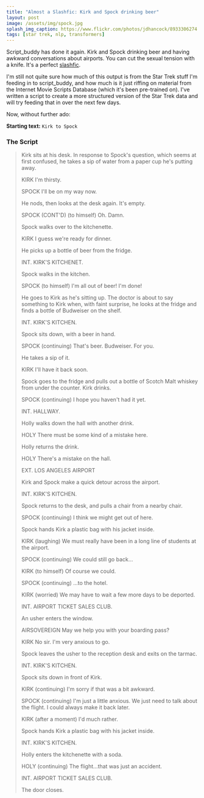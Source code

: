 ```yaml
---
title: "Almost a Slashfic: Kirk and Spock drinking beer"
layout: post
image: /assets/img/spock.jpg
splash_img_caption: https://www.flickr.com/photos/jdhancock/8933306274
tags: [star trek, nlp, transformers]
---
```


Script_buddy has done it again. Kirk and Spock drinking beer and having awkward conversations about airports. You can cut the sexual tension with a knife. It's a perfect [slashfic](https://en.wikipedia.org/wiki/Slash_fiction).

I'm still not quite sure how much of this output is from the Star Trek stuff I'm feeding in to script_buddy, and how much is it just riffing on material from the Internet Movie Scripts Database (which it's been pre-trained on). I've written a script to create a more structured version of the Star Trek data and will try feeding that in over the next few days.

Now, without further ado:

**Starting text:** `Kirk to Spock`

### The Script

>Kirk sits at his desk. In response to Spock's question, which seems at first confused, he takes a sip of water from a paper cup he's putting away.
>
>KIRK I'm thirsty.
>
>SPOCK I'll be on my way now.
>
>He nods, then looks at the desk again. It's empty.
>
>SPOCK (CONT'D) (to himself) Oh. Damn.
>
>Spock walks over to the kitchenette.
>
>KIRK I guess we're ready for dinner.
>
>He picks up a bottle of beer from the fridge.
>
>
>INT. KIRK'S KITCHENET.
>
>Spock walks in the kitchen.
>
>
>SPOCK (to himself) I'm all out of beer! I'm done!
>
>He goes to Kirk as he's sitting up. The doctor is about to say something to Kirk when, with faint surprise, he looks at the fridge and finds a bottle of Budweiser on the shelf.
>
>
>INT. KIRK'S KITCHEN.
>
>Spock sits down, with a beer in hand.
>
>SPOCK (continuing) That's beer. Budweiser. For you.
>
>He takes a sip of it.
>
>
>KIRK I'll have it back soon.
>
>Spock goes to the fridge and pulls out a bottle of Scotch Malt whiskey from under the counter. Kirk drinks.
>
>
>SPOCK (continuing) I hope you haven't had it yet.
>
>
>INT. HALLWAY.
>
>Holly walks down the hall with another drink.
>
>
>HOLY There must be some kind of a mistake here.
>
>Holly returns the drink.
>
>
>HOLY There's a mistake on the hall.
>
>
>EXT. LOS ANGELES AIRPORT
>
>Kirk and Spock make a quick detour across the airport.
>
>
>INT. KIRK'S KITCHEN.
>
>Spock returns to the desk, and pulls a chair from a nearby chair.
>
>
>SPOCK (continuing) I think we might get out of here.
>
>Spock hands Kirk a plastic bag with his jacket inside.
>
>
>KIRK (laughing) We must really have been in a long line of students at the airport.
>
>
>SPOCK (continuing) We could still go back...
>
>
>KIRK (to himself) Of course we could.
>
>
>SPOCK (continuing) ...to the hotel.
>
>
>KIRK (worried) We may have to wait a few more days to be deported.
>
>
>INT. AIRPORT TICKET SALES CLUB.
>
>An usher enters the window.
>
>
>AIRSOVEREIGN May we help you with your boarding pass?
>
>
>KIRK No sir. I'm very anxious to go.
>
>Spock leaves the usher to the reception desk and exits on the tarmac.
>
>
>INT. KIRK'S KITCHEN.
>
>Spock sits down in front of Kirk.
>
>
>KIRK (continuing) I'm sorry if that was a bit awkward.
>
>
>SPOCK (continuing) I'm just a little anxious. We just need to talk about the flight. I could always make it back later.
>
>
>KIRK (after a moment) I'd much rather.
>
>Spock hands Kirk a plastic bag with his jacket inside.
>
>
>INT. KIRK'S KITCHEN.
>
>Holly enters the kitchenette with a soda.
>
>
>HOLY (continuing) The flight...that was just an accident.
>
>
>INT. AIRPORT TICKET SALES CLUB.
>
>The door closes.
